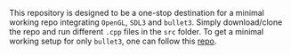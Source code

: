 This repository is designed to be a one-stop destination for a minimal working repo integrating ```OpenGL```, ```SDL3``` and ```bullet3```.
Simply download/clone the repo and run different ```.cpp``` files in the ```src``` folder. 
To get a minimal working setup for only ```bullet3```, one can follow this [repo](https://github.com/erwincoumans/hello_bullet_cmake).
